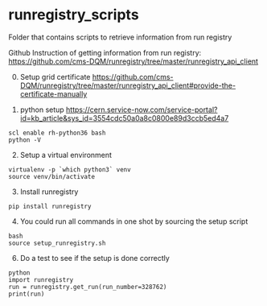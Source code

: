 # runregistry_scripts
Folder that contains scripts to retrieve information from run registry

Github Instruction of getting information from run registry: https://github.com/cms-DQM/runregistry/tree/master/runregistry_api_client 

0. Setup grid certificate
https://github.com/cms-DQM/runregistry/tree/master/runregistry_api_client#provide-the-certificate-manually

1. python setup
https://cern.service-now.com/service-portal?id=kb_article&sys_id=3554cdc50a0a8c0800e89d3ccb5ed4a7

```
scl enable rh-python36 bash
python -V
```

2. Setup a virtual environment
```
virtualenv -p `which python3` venv
source venv/bin/activate
```

3. Install runregistry
```
pip install runregistry
```

4. You could run all commands in one shot by sourcing the setup script
```
bash
source setup_runregistry.sh
```
6. Do a test to see if the setup is done correctly
```
python
import runregistry
run = runregistry.get_run(run_number=328762)
print(run)
```

